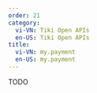 ```yaml
---
order: 21
category:
  vi-VN: Tiki Open APIs
  en-US: Tiki Open APIs
title: 
  vi-VN: my.payment
  en-US: my.payment
---
```


TODO